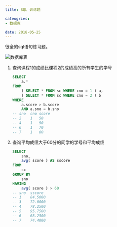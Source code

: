 ```yaml
---
title: SQL 训练题

cateogries:
- 数据库

date: 2018-05-25
---
```


很全的sql语句练习题。

![数据库表](001.png)

1. 查询课程1的成绩比课程2的成绩高的所有学生的学号
    ```sql
    SELECT
        a.* 
    FROM
        ( SELECT * FROM sc WHERE cno = 1 ) a,
        ( SELECT * FROM sc WHERE cno = 2 ) b 
    WHERE
        a.score > b.score 
        AND a.sno = b.sno
    -- sno  cno score
    -- 2	1	50
    -- 4	1	90
    -- 6	1	70
    -- 7	1	80
    ```

1. 查询平均成绩大于60分的同学的学号和平均成绩
    ```sql
    SELECT
        sno,
        avg( score ) AS sscore 
    FROM
        sc 
    GROUP BY
        sno 
    HAVING
        avg( score ) > 60
    -- sno  sscore
    -- 1	84.5000
    -- 3	72.0000
    -- 4	78.2500
    -- 5	95.7500
    -- 6	68.2500
    -- 7	74.4000
    ```